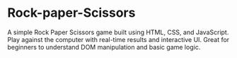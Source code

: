 # Rock-paper-Scissors
A simple Rock Paper Scissors game built using HTML, CSS, and JavaScript. Play against the computer with real-time results and interactive UI. Great for beginners to understand DOM manipulation and basic game logic.
